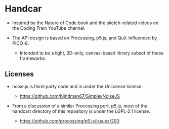 # Handcar

* Inspired by the Nature of Code book and the sketch-related videos on the Coding Train YouTube channel.

* The API design is based on Processing, p5.js, and Quil. Influenced by PICO-8.
    * Intended to be a light, 2D-only, canvas-based library subset of these frameworks.

## Licenses

* noise.js is third-party code and is under the Unlicense license.
    * https://github.com/blindman67/SimplexNoiseJS

* From a discussion of a similar Processing port, p5.js, most of the handcart directory of this repository is under the LGPL-2.1 license.
    * https://github.com/processing/p5.js/issues/293
